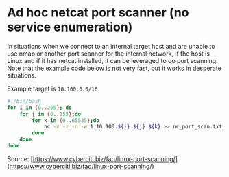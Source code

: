 # Ad hoc netcat port scanner (no service enumeration) 

In situations when we connect to an internal target host and are unable to use nmap or another port scanner for the internal network, if the host is Linux and if it has netcat installed, it can be leveraged to do port scanning. Note that the example code below is not very fast, but it works in desperate situations.  

Example target is `10.100.0.0/16`

```bash
#!/bin/bash
for i in {0..255}; do
    for j in {0..255};do
        for k in {0..65535};do
            nc -v -z -n -w 1 10.100.${i}.${j} ${k} >> nc_port_scan.txt
        done
    done
done
```

Source: [https://www.cyberciti.biz/faq/linux-port-scanning/](https://www.cyberciti.biz/faq/linux-port-scanning/)